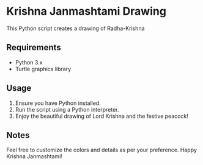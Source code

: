 # Krishna Janmashtami Drawing

This Python script creates a drawing of Radha-Krishna

## Requirements
- Python 3.x
- Turtle graphics library

## Usage
1. Ensure you have Python installed.
2. Run the script using a Python interpreter.
3. Enjoy the beautiful drawing of Lord Krishna and the festive peacock!

## Notes
Feel free to customize the colors and details as per your preference. 
Happy Krishna Janmashtami!
